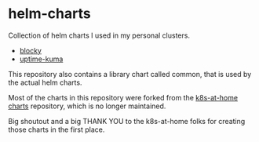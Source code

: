 # helm-charts

Collection of helm charts I used in my personal clusters.

- [blocky](./charts/blocky/README.md)
- [uptime-kuma](./charts/uptime-kuma/README.md)

This repository also contains a library chart called common, that is used by the actual helm charts.

Most of the charts in this repository were forked from the [k8s-at-home charts](https://github.com/k8s-at-home/charts) repository, which is no longer maintained.

Big shoutout and a big THANK YOU to the k8s-at-home folks for creating those charts in the first place.
